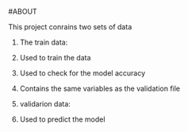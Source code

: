 
#ABOUT

This project conrains two sets of data

1. The train data:

  1. Used to train the data
  2. Used to check for the model accuracy
  3. Contains the same variables as the validation file

2. validarion data:
  1. Used to predict the model

